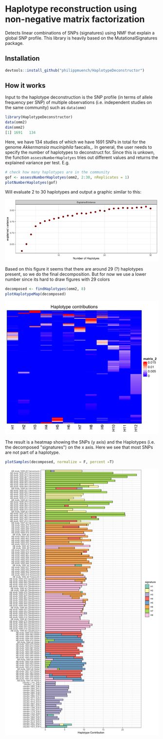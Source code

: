 # Haplotype reconstruction using non-negative matrix factorization 

Detects linear combinations of SNPs (signatures) using NMF that explain a global SNP profile. This library is heavily based on the MutationalSignatures package.

## Installation

```r
devtools::install_github("philippmuench/HaplotypeDeconstructor")
```

## How it works

Input to the haplotype deconstruction is the SNP profile (in terms of allele frequency per SNP) of multiple observations (i.e. independent studies on the same community) such as `data(omm)`

```r
library(HaplotypeDeconstructor)
data(omm2)
dim(omm2)
[1] 1691   134
```

Here, we have 134 studies of which we have 1691 SNPs in total for the genome _Akkermansia muciniphila_ faecalis_. In general, the user needs to specify the number of haplotypes to deconstruct for. Since this is unkown, the function `assessNumberHaplotyes` tries out different values and returns the explained variance per test. E.g. 

```r
# check how many haplotypes are in the community
gof <- assessNumberHaplotyes(omm2, 2:30, nReplicates = 1)
plotNumberHaplotyes(gof)
```

Will evaluate 2 to 30 haplotypes and output a graphic similar to this:

![gof.png](gof.png)

Based on this figure it seems that there are around 29 (?) haplotypes present, so we do the final decomposition. But for now we use a lower number since its hard to draw figures with 29 colors

```r
decomposed <- findHaplotypes(omm2, 8)
plotHaplotypeMap(decomposed)
```

![decomposed.png](decomposed.png)

The result is a heatmap showing the SNPs (y axis) and the Haplotypes (i.e. the decomposed "signatures") on the x axis. Here we see that most SNPs are not part of a haplotype. 

```r
plotSamples(decomposed, normalize = F, percent =T)
```

![sampleplot.png](sampleplot.png)

